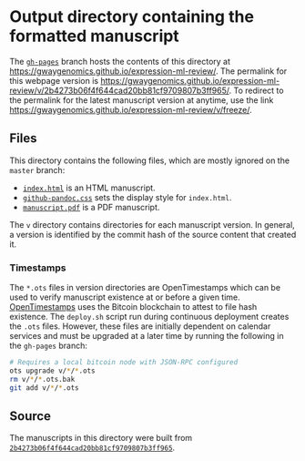 # Output directory containing the formatted manuscript

The [`gh-pages`](https://github.com/gwaygenomics/expression-ml-review/tree/gh-pages) branch hosts the contents of this directory at https://gwaygenomics.github.io/expression-ml-review/.
The permalink for this webpage version is https://gwaygenomics.github.io/expression-ml-review/v/2b4273b06f4f644cad20bb81cf9709807b3ff965/.
To redirect to the permalink for the latest manuscript version at anytime, use the link https://gwaygenomics.github.io/expression-ml-review/v/freeze/.

## Files

This directory contains the following files, which are mostly ignored on the `master` branch:

+ [`index.html`](index.html) is an HTML manuscript.
+ [`github-pandoc.css`](github-pandoc.css) sets the display style for `index.html`.
+ [`manuscript.pdf`](manuscript.pdf) is a PDF manuscript.

The `v` directory contains directories for each manuscript version.
In general, a version is identified by the commit hash of the source content that created it.

### Timestamps

The `*.ots` files in version directories are OpenTimestamps which can be used to verify manuscript existence at or before a given time.
[OpenTimestamps](https://opentimestamps.org/) uses the Bitcoin blockchain to attest to file hash existence.
The `deploy.sh` script run during continuous deployment creates the `.ots` files.
However, these files are initially dependent on calendar services and must be upgraded at a later time by running the following in the `gh-pages` branch:

```sh
# Requires a local bitcoin node with JSON-RPC configured
ots upgrade v/*/*.ots
rm v/*/*.ots.bak
git add v/*/*.ots
```

## Source

The manuscripts in this directory were built from
[`2b4273b06f4f644cad20bb81cf9709807b3ff965`](https://github.com/gwaygenomics/expression-ml-review/commit/2b4273b06f4f644cad20bb81cf9709807b3ff965).

